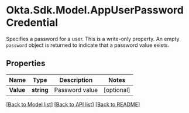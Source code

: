 # Okta.Sdk.Model.AppUserPasswordCredential
Specifies a password for a user. This is a write-only property. An empty `password` object is returned to indicate that a password value exists.

## Properties

Name | Type | Description | Notes
------------ | ------------- | ------------- | -------------
**Value** | **string** | Password value | [optional] 

[[Back to Model list]](../README.md#documentation-for-models) [[Back to API list]](../README.md#documentation-for-api-endpoints) [[Back to README]](../README.md)

